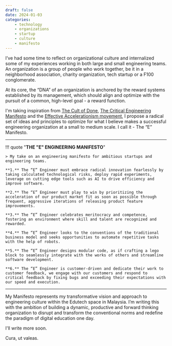 ```yaml
---
draft: false
date: 2024-01-03
categories:
    - technology
    - organizations
    - startup
    - culture
    - manifesto
---
```


I’ve had some time to reflect on organizational culture and internalized some of my experiences working in both large and small engineering teams. An organization is a group of people who work together, be it in a neighborhood association, charity organization, tech startup or a F100 conglomerate. 

At its core, the “DNA” of an organization is anchored by the reward systems established by its management, which should align and optimize with the pursuit of a common, high-level goal - a reward function. 

I'm taking inspiration from [The Cult of Done](https://www.danpink.com/2009/03/cult-of-done/), [The Critical Engineering Manifesto](https://criticalengineering.org/) and the [Effective Accelerationism movement](https://en.wikipedia.org/wiki/Effective_accelerationism#:~:text=Effective%20accelerationism%2C%20often%20abbreviated%20as,which%20should%20be%20pushed%20forward.), I propose a radical set of ideas and principles to optimize for what I believe makes a successful engineering organization at a small to medium scale. I call it - The “E” Manifesto.

---

!!! quote "**THE "E" ENGINEERING MANIFESTO**"

    > My take on an engineering manifesto for ambitious startups and engineering teams. 

    **1.** The “E” Engineer must embrace radical innovation fearlessly by taking calculated technological risks, deploy rapid experiments, leverage on cutting edge tools such as AI to drive efficiency and improve software. 

    **2.** The “E” Engineer must play to win by prioritizing the acceleration of our product market fit as soon as possible through frequent, aggressive iterations of releasing product feature improvements. 

    **3.** The “E” Engineer celebrates meritocracy and competence, fostering an environment where skill and talent are recognized and rewarded.

    **4.** The “E” Engineer looks to the conventions of the traditional business model and seeks opportunities to automate repetitive tasks with the help of robots. 

    **5.** The “E” Engineer designs modular code, as if crafting a lego block to seamlessly integrate with the works of others and streamline software development. 

    **6.** The “E” Engineer is customer-driven and dedicate their work to customer feedback, we engage with our customers and respond to critical feedback by fixing bugs and exceeding their expectations with our speed and execution. 


---

My Manifesto represents my transformative vision and approach to engineering culture within the Edutech space in Malaysia. I’m writing this with the ambition of building a dynamic, productive and forward thinking organization to disrupt and transform the conventional norms and redefine the paradigm of digital education one day. 

I'll write more soon.

Cura, ut valeas.
